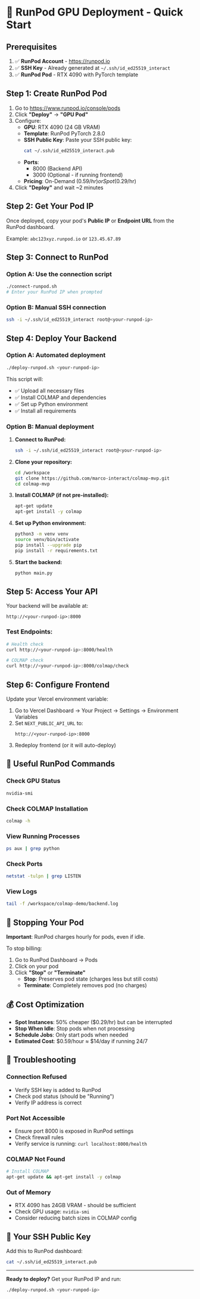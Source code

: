 # 🚀 RunPod GPU Deployment - Quick Start

## Prerequisites

1. ✅ **RunPod Account** - https://runpod.io
2. ✅ **SSH Key** - Already generated at `~/.ssh/id_ed25519_interact`
3. ✅ **RunPod Pod** - RTX 4090 with PyTorch template

## Step 1: Create RunPod Pod

1. Go to https://www.runpod.io/console/pods
2. Click **"Deploy"** → **"GPU Pod"**
3. Configure:
   - **GPU**: RTX 4090 (24 GB VRAM)
   - **Template**: RunPod PyTorch 2.8.0
   - **SSH Public Key**: Paste your SSH public key:
     ```bash
     cat ~/.ssh/id_ed25519_interact.pub
     ```
   - **Ports**: 
     - 8000 (Backend API)
     - 3000 (Optional - if running frontend)
   - **Pricing**: On-Demand ($0.59/hr) or Spot ($0.29/hr)
4. Click **"Deploy"** and wait ~2 minutes

## Step 2: Get Your Pod IP

Once deployed, copy your pod's **Public IP** or **Endpoint URL** from the RunPod dashboard.

Example: `abc123xyz.runpod.io` or `123.45.67.89`

## Step 3: Connect to RunPod

### Option A: Use the connection script
```bash
./connect-runpod.sh
# Enter your RunPod IP when prompted
```

### Option B: Manual SSH connection
```bash
ssh -i ~/.ssh/id_ed25519_interact root@<your-runpod-ip>
```

## Step 4: Deploy Your Backend

### Option A: Automated deployment
```bash
./deploy-runpod.sh <your-runpod-ip>
```

This script will:
- ✅ Upload all necessary files
- ✅ Install COLMAP and dependencies
- ✅ Set up Python environment
- ✅ Install all requirements

### Option B: Manual deployment

1. **Connect to RunPod:**
   ```bash
   ssh -i ~/.ssh/id_ed25519_interact root@<your-runpod-ip>
   ```

2. **Clone your repository:**
   ```bash
   cd /workspace
   git clone https://github.com/marco-interact/colmap-mvp.git
   cd colmap-mvp
   ```

3. **Install COLMAP (if not pre-installed):**
   ```bash
   apt-get update
   apt-get install -y colmap
   ```

4. **Set up Python environment:**
   ```bash
   python3 -m venv venv
   source venv/bin/activate
   pip install --upgrade pip
   pip install -r requirements.txt
   ```

5. **Start the backend:**
   ```bash
   python main.py
   ```

## Step 5: Access Your API

Your backend will be available at:
```
http://<your-runpod-ip>:8000
```

### Test Endpoints:
```bash
# Health check
curl http://<your-runpod-ip>:8000/health

# COLMAP check
curl http://<your-runpod-ip>:8000/colmap/check
```

## Step 6: Configure Frontend

Update your Vercel environment variable:

1. Go to Vercel Dashboard → Your Project → Settings → Environment Variables
2. Set `NEXT_PUBLIC_API_URL` to:
   ```
   http://<your-runpod-ip>:8000
   ```
3. Redeploy frontend (or it will auto-deploy)

## 🔧 Useful RunPod Commands

### Check GPU Status
```bash
nvidia-smi
```

### Check COLMAP Installation
```bash
colmap -h
```

### View Running Processes
```bash
ps aux | grep python
```

### Check Ports
```bash
netstat -tulpn | grep LISTEN
```

### View Logs
```bash
tail -f /workspace/colmap-demo/backend.log
```

## 🛑 Stopping Your Pod

**Important**: RunPod charges hourly for pods, even if idle.

To stop billing:
1. Go to RunPod Dashboard → Pods
2. Click on your pod
3. Click **"Stop"** or **"Terminate"**
   - **Stop**: Preserves pod state (charges less but still costs)
   - **Terminate**: Completely removes pod (no charges)

## 💰 Cost Optimization

- **Spot Instances**: 50% cheaper ($0.29/hr) but can be interrupted
- **Stop When Idle**: Stop pods when not processing
- **Schedule Jobs**: Only start pods when needed
- **Estimated Cost**: $0.59/hour ≈ $14/day if running 24/7

## 🐛 Troubleshooting

### Connection Refused
- Verify SSH key is added to RunPod
- Check pod status (should be "Running")
- Verify IP address is correct

### Port Not Accessible
- Ensure port 8000 is exposed in RunPod settings
- Check firewall rules
- Verify service is running: `curl localhost:8000/health`

### COLMAP Not Found
```bash
# Install COLMAP
apt-get update && apt-get install -y colmap
```

### Out of Memory
- RTX 4090 has 24GB VRAM - should be sufficient
- Check GPU usage: `nvidia-smi`
- Consider reducing batch sizes in COLMAP config

## 📝 Your SSH Public Key

Add this to RunPod dashboard:
```bash
cat ~/.ssh/id_ed25519_interact.pub
```

---

**Ready to deploy?** Get your RunPod IP and run:
```bash
./deploy-runpod.sh <your-runpod-ip>
```


